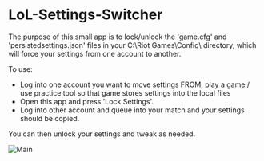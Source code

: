 # LoL-Settings-Switcher

The purpose of this small app is to lock/unlock the 'game.cfg' and 'persistedsettings.json' files in your C:\Riot Games\Config\ directory, which will force your settings from one account to another.

To use: 
- Log into one account you want to move settings FROM, play a game / use practice tool so that game stores settings into the local files
- Open this app and press 'Lock Settings'. 
- Log into other account and queue into your match and your settings should be copied. 

You can then unlock your settings and tweak as needed. 

![Main](img/main.png)


